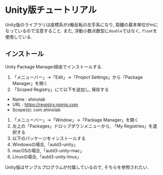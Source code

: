 # Unity版チュートリアル

Unity版のライブラリは座標系がz軸反転の左手系になり, 距離の基本単位がmになっているので注意すること.
また, 浮動小数点数型に`double`ではなく, `float`を使用している.

## インストール

Unity Package Manager経由でインストールする.

1. 「メニューバー」→「Edit」→「Project Settings」から「Package Manager」を開く
1. 「Scoped Registry」にて以下を追加し, 保存する
  - Name    : shinolab
  - URL     : https://registry.npmjs.com
  - Scope(s): com.shinolab
1. 「メニューバー」→「Window」→「Package Manager」を開く
1. 左上の「Packages」ドロップダウンメニューから, 「My Registries」を選択する 
1. 以下のパッケージをインストールする
  1. Windowsの場合,「autd3-unity」
  1. macOSの場合,「autd3-unity-mac」
  1. Linuxの場合,「autd3-unity-linux」

Unity版はサンプルプログラムが付属しているので, そちらを参照されたい.
